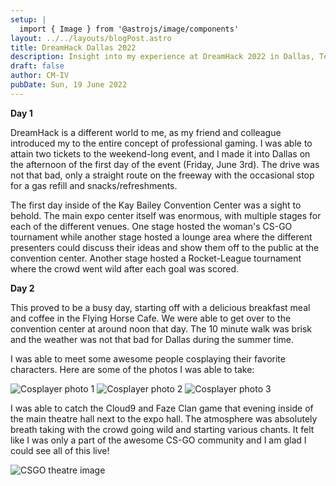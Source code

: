 ```yaml
---
setup: |
  import { Image } from '@astrojs/image/components'
layout: ../../layouts/blogPost.astro
title: DreamHack Dallas 2022
description: Insight into my experience at DreamHack 2022 in Dallas, Texas.
draft: false
author: CM-IV
pubDate: Sun, 19 June 2022
---
```

**Day 1**

DreamHack is a different world to me, as my friend and colleague introduced my to the entire concept of  professional gaming.  I was able to attain two tickets to the weekend-long event, and I made it into Dallas on the afternoon of the first day of the event (Friday, June 3rd).  The drive was not that bad, only a straight route on the freeway with the occasional stop for a gas refill and snacks/refreshments.

The first day inside of the Kay Bailey Convention Center was a sight to behold.  The main expo center itself was enormous, with multiple stages for each of the different venues.  One stage hosted the woman's CS-GO tournament while another stage hosted a lounge area where the different presenters could discuss their ideas and show them off to the public at the convention center.  Another stage hosted a Rocket-League tournament where the crowd went wild after each goal was scored.

**Day 2**

This proved to be a busy day, starting off with a delicious breakfast meal and coffee in the Flying Horse Cafe.  We were able to get over to the convention center at around noon that day.  The 10 minute walk was brisk and the weather was not that bad for Dallas during the summer time.

I was able to meet some awesome people cosplaying their favorite characters.  Here are some of the photos I was able to take:

<Image class="image" src="https://ik.imagekit.io/xbkhabiqcy9/img/IMG_20220604_171802-min_CiPPtFfF-.webp?ik-sdk-version=javascript-1.4.3&updatedAt=1655666395031" width={860} height={392} alt="Cosplayer photo 1" />

<Image class="image" src="https://ik.imagekit.io/xbkhabiqcy9/img/IMG_20220604_151127-min_ihEIeeubQ.webp?ik-sdk-version=javascript-1.4.3&updatedAt=1655666395259" width={860} height={392} alt="Cosplayer photo 2" />

<Image class="image" src="https://ik.imagekit.io/xbkhabiqcy9/img/IMG_20220604_142939-min_Pg4oALlEU.webp?ik-sdk-version=javascript-1.4.3&updatedAt=1655666395428" width={860} height={392} alt="Cosplayer photo 3" />

I was able to catch the Cloud9 and Faze Clan game that evening inside of the main theatre hall next to the expo hall.  The atmosphere was absolutely breath taking with the crowd going wild and starting various chants.  It felt like I was only a part of the awesome CS-GO community and I am glad I could see all of this live!

<img class="image" src="https://ik.imagekit.io/xbkhabiqcy9/img/IMG_20220603_183524-min_cXkBJOO3u.webp?ik-sdk-version=javascript-1.4.3&updatedAt=1655666395461" alt="CSGO theatre image" />